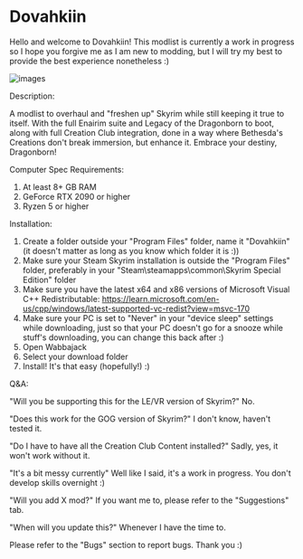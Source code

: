 # Dovahkiin
Hello and welcome to Dovahkiin! This modlist is currently a work in progress so I hope you forgive me as I am new to modding, but I will try my best to provide the best experience nonetheless :)

![images](https://github.com/user-attachments/assets/1e52ae4a-1289-4cba-9f23-3f5a0be210d1)

Description:

A modlist to overhaul and "freshen up" Skyrim while still keeping it true to itself. With the full Enairim suite and Legacy of the Dragonborn to boot, along with full Creation Club integration, done in a way where Bethesda's Creations don't break immersion, but enhance it. Embrace your destiny, Dragonborn!

Computer Spec Requirements:
  1. At least 8+ GB RAM
  2. GeForce RTX 2090 or higher
  3. Ryzen 5 or higher

Installation:
1. Create a folder outside your "Program Files" folder, name it "Dovahkiin" (it doesn't matter as long as you know which folder it is :))
2. Make sure your Steam Skyrim installation is outside the "Program Files" folder, preferably in your "Steam\steamapps\common\Skyrim Special Edition" folder
3. Make sure you have the latest x64 and x86 versions of Microsoft Visual C++ Redistributable: https://learn.microsoft.com/en-us/cpp/windows/latest-supported-vc-redist?view=msvc-170
4. Make sure your PC is set to "Never" in your "device sleep" settings while downloading, just so that your PC doesn't go for a snooze while stuff's downloading, you can change this back after :)
5. Open Wabbajack
6. Select your download folder
7. Install! It's that easy (hopefully!) :)

Q&A:

"Will you be supporting this for the LE/VR version of Skyrim?" No.

"Does this work for the GOG version of Skyrim?" I don't know, haven't tested it.

"Do I have to have all the Creation Club Content installed?" Sadly, yes, it won't work without it.

"It's a bit messy currently" Well like I said, it's a work in progress. You don't develop skills overnight :)

"Will you add X mod?" If you want me to, please refer to the "Suggestions" tab.

"When will you update this?" Whenever I have the time to.

Please refer to the "Bugs" section to report bugs. Thank you :)

